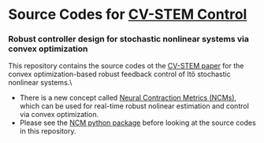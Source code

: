 # Source Codes for [CV-STEM Control](https://arxiv.org/abs/2006.04359)
### Robust controller design for stochastic nonlinear systems via convex optimization
This repository contains the source codes ot the [CV-STEM paper](https://arxiv.org/abs/2006.04359) for the convex optimization-based robust feedback control of Itô stochastic nonlinear systems.\
* There is a new concept called [Neural Contraction Metrics (NCMs)](https://arxiv.org/abs/2006.04361), which can be used for real-time robust nolinear estimation and control via convex optimization. 
* Please see the [NCM python package](https://github.com/AstroHiro/ncm) before looking at the source codes in this repository.
